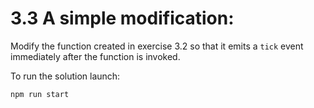 # 3.3 A simple modification: 

Modify the function created in exercise 3.2 so that it emits a `tick` event immediately after the function is invoked.

To run the solution launch:
```bash
npm run start
```